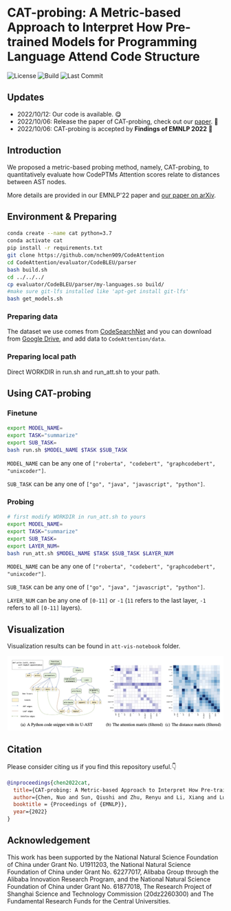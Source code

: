 # CAT-probing: A Metric-based Approach to Interpret How Pre-trained Models for Programming Language Attend Code Structure

![License](https://img.shields.io/badge/License-MIT-blue) ![Build](https://img.shields.io/badge/Build-Passing-green) ![Last Commit](https://img.shields.io/github/last-commit/QiushiSun/CodeAttention)

## Updates

- 2022/10/12: Our code is available. 😋
- 2022/10/06: Release the paper of CAT-probing, check out our [paper](https://arxiv.org/abs/2210.04633). 👏
- 2022/10/06: CAT-probing is accepted by **Findings of EMNLP 2022** 🎉

## Introduction

We proposed a metric-based probing method, namely, CAT-probing, to quantitatively evaluate how CodePTMs Attention scores relate to distances between AST nodes.

More details are provided in our EMNLP'22 paper and [our paper on arXiv](https://arxiv.org/abs/2210.04633).

## Environment & Preparing

```bash
conda create --name cat python=3.7
conda activate cat
pip install -r requirements.txt
git clone https://github.com/nchen909/CodeAttention
cd CodeAttention/evaluator/CodeBLEU/parser
bash build.sh
cd ../../../
cp evaluator/CodeBLEU/parser/my-languages.so build/
#make sure git-lfs installed like 'apt-get install git-lfs'
bash get_models.sh
```

### Preparing data

The dataset we use comes from [CodeSearchNet](https://github.com/microsoft/CodeXGLUE/tree/main/Code-Text/code-to-text) and you can download from [Google Drive](https://drive.google.com/drive/folders/1acPGFpw8uJMCdAj7iXkd-_Vq0LjNkaW3?usp=sharing), and add data to `CodeAttention/data`.

### Preparing local path

Direct WORKDIR in run.sh and run_att.sh to your path.

## Using CAT-probing

### Finetune

```bash
export MODEL_NAME=
export TASK="summarize"
export SUB_TASK=
bash run.sh $MODEL_NAME $TASK $SUB_TASK
```

  `MODEL_NAME` can be any one of `["roberta", "codebert", "graphcodebert", "unixcoder"]`.

  `SUB_TASK` can be any one of `["go", "java", "javascript", "python"]`.

### Probing

```bash
# first modify WORKDIR in run_att.sh to yours 
export MODEL_NAME=
export TASK="summarize"
export SUB_TASK=
export LAYER_NUM=
bash run_att.sh $MODEL_NAME $TASK $SUB_TASK $LAYER_NUM
```

`MODEL_NAME` can be any one of `["roberta", "codebert", "graphcodebert", "unixcoder"]`.

`SUB_TASK` can be any one of `["go", "java", "javascript", "python"]`.

`LAYER_NUM` can be any one of `[0-11]` or `-1` (`11` refers to the last layer,  `-1` refers to all `[0-11]` layers).

## Visualization

Visualization results can be found in `att-vis-notebook` folder.

![Cat-probing](static/cat-probing-vis.jpg)

## Citation

Please consider citing us if you find this repository useful.👇

```bibtex
@inproceedings{chen2022cat,
  title={CAT-probing: A Metric-based Approach to Interpret How Pre-trained Models for Programming Language Attend Code Structure},
  author={Chen, Nuo and Sun, Qiushi and Zhu, Renyu and Li, Xiang and Lu, Xuesong and Gao, Ming},
  booktitle = {Proceedings of {EMNLP}},
  year={2022}
}
```

## Acknowledgement

This work has been supported by the National Natural Science Foundation of China under Grant No. U1911203, the National Natural Science Foundation of China under Grant No. 62277017, Alibaba Group through the Alibaba Innovation Research Program, and the National Natural Science Foundation of China under Grant No. 61877018, The Research Project of Shanghai Science and Technology Commission (20dz2260300) and The Fundamental Research Funds for the Central Universities.
